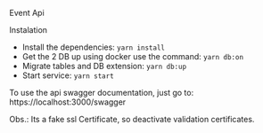 Event Api

Instalation

- Install the dependencies: 
```yarn install```
- Get the 2 DB up using docker use the command:
```yarn db:on```
- Migrate tables and DB extension:
```yarn db:up```
- Start service:
```yarn start```

To use the api swagger documentation, just go to:
https://localhost:3000/swagger

Obs.:
Its a fake ssl Certificate, so deactivate validation certificates.


